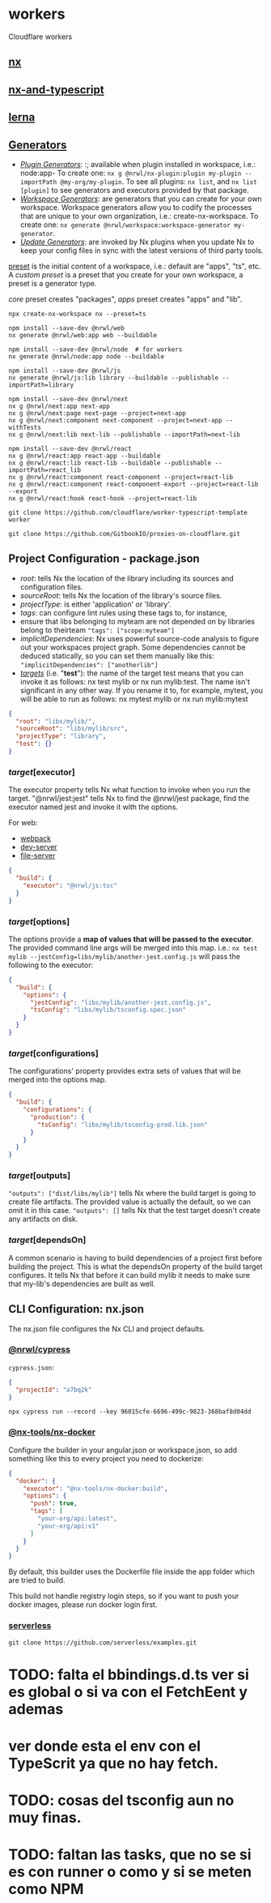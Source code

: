 # workers
Cloudflare workers


## [nx](https://nx.dev/#getting-started)
## [nx-and-typescript](https://nx.dev/getting-started/nx-and-typescript)
## [lerna](https://developers.cloudflare.com/workers/tutorials/manage-projects-with-lerna/)

## [Generators](https://nx.dev/generators/using-schematics)
* *[Plugin Generators](https://nx.dev/extending-nx/nx-devkit)*: <plugin>:<generator>; available when plugin 
installed in workspace, i.e.: node:app- To create one:
`nx g @nrwl/nx-plugin:plugin my-plugin --importPath @my-org/my-plugin`. 
To see all plugins: `nx list`, and `nx list [plugin]` to see generators and executors provided by that package.
* *[Workspace Generators](https://nx.dev/generators/workspace-generators)*: are generators that you can create 
for your own workspace. Workspace generators allow you to codify the processes that are unique to your own organization,
i.e.: create-nx-workspace. To create one:
`nx generate @nrwl/workspace:workspace-generator my-generator`.
* *[Update Generators](https://nx.dev/using-nx/updating-nx)*: are invoked by Nx plugins when you update 
Nx to keep your config files in sync with the latest versions of third party tools.

[preset](https://github.com/nrwl/nx/tree/master/packages/create-nx-workspace) is the initial 
content of a workspace, i.e.: default are "apps", "ts", etc.
A *custom preset* is a preset that you create for your own workspace, a preset is a generator type.

*core* preset creates "packages", *apps* preset creates "apps" and "lib".

```shell
npx create-nx-workspace nx --preset=ts

npm install --save-dev @nrwl/web
nx generate @nrwl/web:app web --buildable

npm install --save-dev @nrwl/node  # for workers
nx generate @nrwl/node:app node --buildable

npm install --save-dev @nrwl/js
nx generate @nrwl/js:lib library --buildable --publishable --importPath=library

npm install --save-dev @nrwl/next
nx g @nrwl/next:app next-app
nx g @nrwl/next:page next-page --project=next-app
nx g @nrwl/next:component next-component --project=next-app --withTests
nx g @nrwl/next:lib next-lib --publishable --importPath=next-lib

npm install --save-dev @nrwl/react
nx g @nrwl/react:app react-app --buildable 
nx g @nrwl/react:lib react-lib --buildable --publishable --importPath=react_lib
nx g @nrwl/react:component react-component --project=react-lib
nx g @nrwl/react:component react-component-export --project=react-lib --export
nx g @nrwl/react:hook react-hook --project=react-lib

git clone https://github.com/cloudflare/worker-typescript-template worker

git clone https://github.com/GitbookIO/proxies-on-cloudflare.git
```
## Project Configuration - package.json
* *root*: tells Nx the location of the library including its sources and configuration files.
* *sourceRoot*: tells Nx the location of the library's source files.
* *projectType*: is either 'application' or 'library'.
* *tags*:  can configure lint rules using these tags to, for instance, 
* ensure that libs belonging to myteam are not depended on by libraries belong to theirteam `"tags": ["scope:myteam"]`
* *implicitDependencies*: Nx uses powerful source-code analysis to figure 
out your workspaces project graph. Some dependencies cannot be deduced statically, so you can set them 
manually like this: `"implicitDependencies": ["anotherlib"]`
* *[targets](https://nx.dev/configuration/projectjson#targets)* (i.e. "**test**"): the name of the target test means 
that you can invoke it as follows: nx test mylib or nx run mylib:test. 
The name isn't significant in any other way. If you rename it to, for example, mytest, 
you will be able to run as follows: nx mytest mylib or nx run mylib:mytest
```json
{
  "root": "libs/mylib/",
  "sourceRoot": "libs/mylib/src",
  "projectType": "library",
  "test": {}
}
```

### *target*[executor]
The executor property tells Nx what function to invoke when you run the target. "@nrwl/jest:jest" tells Nx to 
find the @nrwl/jest package, find the executor named jest and invoke it with the options.

For web:
* [webpack](https://nx.dev/packages/web/executors/webpack)
* [dev-server](https://nx.dev/packages/web/executors/dev-server)
* [file-server](https://nx.dev/packages/web/executors/file-server)

```json
{
  "build": {
    "executor": "@nrwl/js:tsc"
  }
}

```

### *target*[options]
The options provide a **map of values that will be passed to the executor**. 
The provided command line args will be merged 
into this map. i.e.:
`nx test mylib --jestConfig=libs/mylib/another-jest.config.js`
will pass the following to the executor:
```json
{
  "build": {
    "options": {
      "jestConfig": "libs/mylib/another-jest.config.js",
      "tsConfig": "libs/mylib/tsconfig.spec.json"
    }
  }
}
```
### *target*[configurations]
The configurations' property provides extra sets of values that will be merged into the options map.

```json
{
  "build": {
    "configurations": {
      "production": {
        "tsConfig": "libs/mylib/tsconfig-prod.lib.json"
      }
    }
  }
}
```
### *target*[outputs]
`"outputs": ["dist/libs/mylib"]` tells Nx where the build target is going to create file artifacts. 
The provided value is actually the default, so we can omit it in this case. 
`"outputs": []` tells Nx that the test target doesn't create any artifacts on disk.

### *target*[dependsOn]
A common scenario is having to build dependencies of a project first before building the project. 
This is what the dependsOn property of the build target configures. It tells Nx that before 
it can build mylib it needs to make sure that my-lib's dependencies are built as well.


## CLI Configuration: nx.json

The nx.json file configures the Nx CLI and project defaults.

### [@nrwl/cypress](https://dashboard.cypress.io/projects/bh88bx/settings)
`cypress.json`:
```json
{
  "projectId": "a7bq2k"
}
```
```shell
npx cypress run --record --key 96015cfe-6696-499c-9823-368baf8d04dd
```

### [@nx-tools/nx-docker](https://www.npmjs.com/package/@nx-tools/nx-docker)
Configure the builder in your angular.json or workspace.json, 
so add something like this to every project you need to dockerize:
```json
{
  "docker": {
    "executor": "@nx-tools/nx-docker:build",
    "options": {
      "push": true,
      "tags": [
        "your-org/api:latest",
        "your-org/api:v1"
      ]
    }
  }
}
```
By default, this builder uses the Dockerfile file inside the app folder which are tried to build.

This build not handle registry login steps, so if you want to push your docker images, please run docker login first.


### [serverless](https://www.serverless.com/framework/docs/providers/cloudflare/guide/intro/)
`git clone https://github.com/serverless/examples.git`

# TODO: falta el bbindings.d.ts ver si es global o si va con el FetchEent y ademas
#    ver donde esta el env con el TypeScrit ya que no hay fetch.
# TODO: cosas del tsconfig aun no muy finas.
# TODO: faltan las tasks, que no se si es con runner o como y si se meten como NPM 
